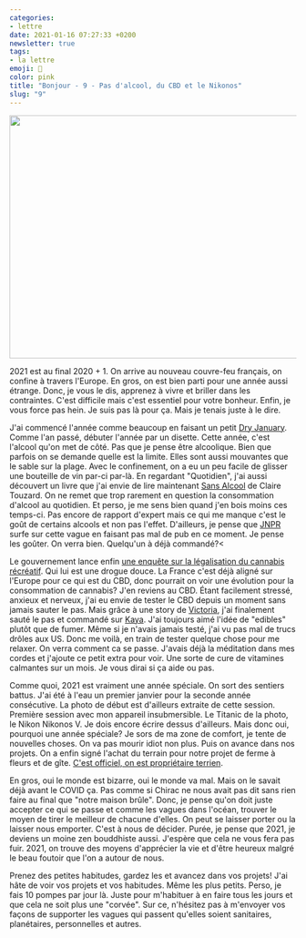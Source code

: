 ```yaml
---
categories:
- lettre
date: 2021-01-16 07:27:33 +0200
newsletter: true
tags:
- la lettre
emoji: 💌
color: pink
title: "Bonjour - 9 - Pas d'alcool, du CBD et le Nikonos"
slug: "9"
---
```

<img class="tl-email-image" data-id="4012730" height="427" src="https://gallery.tinyletterapp.com/a0d8b178d0758f62b0c01a8cd9fc5d00a4997449/images/10ac65bb-c902-404b-a9e8-5cfac540f0e6.jpeg" width="640"/>

2021 est au final 2020 + 1. On arrive au nouveau couvre-feu français, on confine à travers l'Europe. En gros, on est bien parti pour une année aussi étrange. Donc, je vous le dis, apprenez à vivre et briller dans les contraintes. C'est difficile mais c'est essentiel pour votre bonheur. Enfin, je vous force pas hein. Je suis pas là pour ça. Mais je tenais juste à le dire.

J'ai commencé l'année comme beaucoup en faisant un petit <a href="https://en.wikipedia.org/wiki/Dry_January">Dry January</a>. Comme l'an passé, débuter l'année par un disette. Cette année, c'est l'alcool qu'on met de côté. Pas que je pense être alcoolique. Bien que parfois on se demande quelle est la limite. Elles sont aussi mouvantes que le sable sur la plage. Avec le confinement, on a eu un peu facile de glisser une bouteille de vin par-ci par-là. En regardant "Quotidien", j'ai aussi découvert un livre que j'ai envie de lire maintenant <a href="https://editions.flammarion.com/sans-alcool/9782080232762">Sans Alcool</a> de Claire Touzard. On ne remet que trop rarement en question la consommation d'alcool au quotidien. Et perso, je me sens bien quand j'en bois moins ces temps-ci. Pas encore de rapport d'expert mais ce qui me manque c'est le goût de certains alcools et non pas l'effet. D'ailleurs, je pense que <a href="https://www.jnprspirits.com">JNPR</a> surfe sur cette vague en faisant pas mal de pub en ce moment. Je pense les goûter. On verra bien. Quelqu'un à déjà commandé?<

Le gouvernement lance enfin <a href="https://www.assemblee-nationale.fr/dyn/actualites-accueil-hub/consultation-citoyenne-sur-le-cannabis-dit-recreatif">une enquête sur la légalisation du cannabis récréatif</a>. Qui lui est une drogue douce. La France c'est déjà aligné sur l'Europe pour ce qui est du CBD, donc pourrait on voir une évolution pour la consommation de cannabis? J'en reviens au CBD. Étant facilement stressé, anxieux et nerveux, j'ai eu envie de tester le CBD depuis un moment sans jamais sauter le pas. Mais grâce à une story de <a href="https://mangoandsalt.com/">Victoria</a>, j'ai finalement sauté le pas et commandé sur <a href="https://feelkaya.fr">Kaya</a>. J'ai toujours aimé l'idée de "edibles" plutôt que de fumer. Même si je n'avais jamais testé, j'ai vu pas mal de trucs drôles aux US. Donc me voilà, en train de tester quelque chose pour me relaxer. On verra comment ca se passe. J'avais déjà la méditation dans mes cordes et j'ajoute ce petit extra pour voir. Une sorte de cure de vitamines calmantes sur un mois. Je vous dirai si ça aide ou pas.

Comme quoi, 2021 est vraiment une année spéciale. On sort des sentiers battus. J'ai été à l'eau un premier janvier pour la seconde année consécutive. La photo de début est d'ailleurs extraite de cette session. Première session avec mon appareil insubmersible. Le Titanic de la photo, le Nikon Nikonos V. Je dois encore écrire dessus d'ailleurs. Mais donc oui, pourquoi une année spéciale? Je sors de ma zone de comfort, je tente de nouvelles choses. On va pas mourir idiot non plus. Puis on avance dans nos projets. On a enfin signé l'achat du terrain pour notre projet de ferme à fleurs et de gîte. <a href="https://yannickschutz.com/lettre/2021-01-07/">C'est officiel, on est propriétaire terrien</a>.</p>
<p>En gros, oui le monde est bizarre, oui le monde va mal. Mais on le savait déjà avant le COVID ça. Pas comme si Chirac ne nous avait pas dit sans rien faire au final que "notre maison brûle". Donc, je pense qu'on doit juste accepter ce qui se passe et comme les vagues dans l'océan, trouver le moyen de tirer le meilleur de chacune d'elles. On peut se laisser porter ou la laisser nous emporter. C'est à nous de décider. Purée, je pense que 2021, je deviens un moine zen bouddhiste aussi. J'espère que cela ne vous fera pas fuir. 2021, on trouve des moyens d'apprécier la vie et d'être heureux malgré le beau foutoir que l'on a autour de nous.

Prenez des petites habitudes, gardez les et avancez dans vos projets! J'ai hâte de voir vos projets et vos habitudes. Même les plus petits. Perso, je fais 10 pompes par jour là. Juste pour m'habituer à en faire tous les jours et que cela ne soit plus une "corvée". Sur ce, n'hésitez pas à m'envoyer vos façons de supporter les vagues qui passent qu'elles soient sanitaires, planétaires, personnelles et autres.
